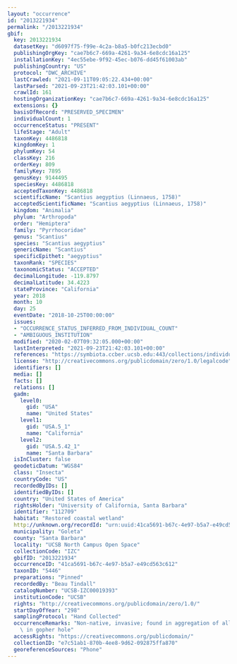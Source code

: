 ```yaml
---
layout: "occurrence"
id: "2013221934"
permalink: "/2013221934"
gbif:
  key: 2013221934
  datasetKey: "d6097f75-f99e-4c2a-b8a5-b0fc213ecbd0"
  publishingOrgKey: "cae7b6c7-669a-4261-9a34-6e8cdc16a125"
  installationKey: "4ec55ebe-9f92-45ec-b076-dd45f61003ab"
  publishingCountry: "US"
  protocol: "DWC_ARCHIVE"
  lastCrawled: "2021-09-11T09:05:22.434+00:00"
  lastParsed: "2021-09-23T21:42:03.101+00:00"
  crawlId: 161
  hostingOrganizationKey: "cae7b6c7-669a-4261-9a34-6e8cdc16a125"
  extensions: {}
  basisOfRecord: "PRESERVED_SPECIMEN"
  individualCount: 1
  occurrenceStatus: "PRESENT"
  lifeStage: "Adult"
  taxonKey: 4486818
  kingdomKey: 1
  phylumKey: 54
  classKey: 216
  orderKey: 809
  familyKey: 7895
  genusKey: 9144495
  speciesKey: 4486818
  acceptedTaxonKey: 4486818
  scientificName: "Scantius aegyptius (Linnaeus, 1758)"
  acceptedScientificName: "Scantius aegyptius (Linnaeus, 1758)"
  kingdom: "Animalia"
  phylum: "Arthropoda"
  order: "Hemiptera"
  family: "Pyrrhocoridae"
  genus: "Scantius"
  species: "Scantius aegyptius"
  genericName: "Scantius"
  specificEpithet: "aegyptius"
  taxonRank: "SPECIES"
  taxonomicStatus: "ACCEPTED"
  decimalLongitude: -119.8797
  decimalLatitude: 34.4223
  stateProvince: "California"
  year: 2018
  month: 10
  day: 25
  eventDate: "2018-10-25T00:00:00"
  issues:
  - "OCCURRENCE_STATUS_INFERRED_FROM_INDIVIDUAL_COUNT"
  - "AMBIGUOUS_INSTITUTION"
  modified: "2020-02-07T09:32:05.000+00:00"
  lastInterpreted: "2021-09-23T21:42:03.101+00:00"
  references: "https://symbiota.ccber.ucsb.edu:443/collections/individual/index.php?occid=112709"
  license: "http://creativecommons.org/publicdomain/zero/1.0/legalcode"
  identifiers: []
  media: []
  facts: []
  relations: []
  gadm:
    level0:
      gid: "USA"
      name: "United States"
    level1:
      gid: "USA.5_1"
      name: "California"
    level2:
      gid: "USA.5.42_1"
      name: "Santa Barbara"
  isInCluster: false
  geodeticDatum: "WGS84"
  class: "Insecta"
  countryCode: "US"
  recordedByIDs: []
  identifiedByIDs: []
  country: "United States of America"
  rightsHolder: "University of California, Santa Barbara"
  identifier: "112709"
  habitat: "Restored coastal wetland"
  http://unknown.org/recordId: "urn:uuid:41ca5691-b67c-4e97-b5a7-e49cd563c612"
  municipality: "Goleta"
  county: "Santa Barbara"
  locality: "UCSB North Campus Open Space"
  collectionCode: "IZC"
  gbifID: "2013221934"
  occurrenceID: "41ca5691-b67c-4e97-b5a7-e49cd563c612"
  taxonID: "5446"
  preparations: "Pinned"
  recordedBy: "Beau Tindall"
  catalogNumber: "UCSB-IZC00019393"
  institutionCode: "UCSB"
  rights: "http://creativecommons.org/publicdomain/zero/1.0/"
  startDayOfYear: "298"
  samplingProtocol: "Hand Collected"
  occurrenceRemarks: "Non-native, invasive; found in aggregation of all life stages\
    \ in gopher hole"
  accessRights: "https://creativecommons.org/publicdomain/"
  collectionID: "e7c51ab1-870b-4ee8-9d62-092875ffa870"
  georeferenceSources: "Phone"
---
```

